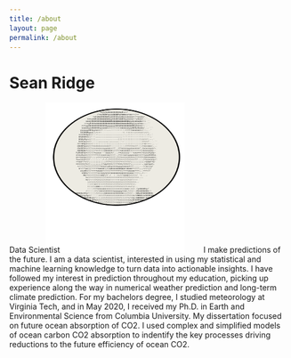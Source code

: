 ```yaml
---
title: /about
layout: page
permalink: /about
---
```

# Sean Ridge
Data Scientist
<img src="/assets/avatar.svg" alt="image" width="250" height="270" style="position:relative; left:-30px; top:0px; z-index: -1;" />
I make predictions of the future. I am a data scientist, interested in using my statistical and machine learning knowledge to turn data into actionable insights. I have followed my interest in prediction throughout my education, picking up experience along the way in numerical weather prediction and long-term climate prediction. For my bachelors degree, I studied meteorology at Virginia Tech, and in May 2020, I received my Ph.D. in Earth and Environmental Science from Columbia University. My dissertation focused on future ocean absorption of CO2. I used complex and simplified models of ocean carbon CO2 absorption to indentify the key processes driving reductions to the future efficiency of ocean CO2.


